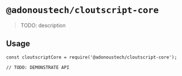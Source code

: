 # `@adonoustech/cloutscript-core`

> TODO: description

## Usage

```
const cloutscriptCore = require('@adonoustech/cloutscript-core');

// TODO: DEMONSTRATE API
```
